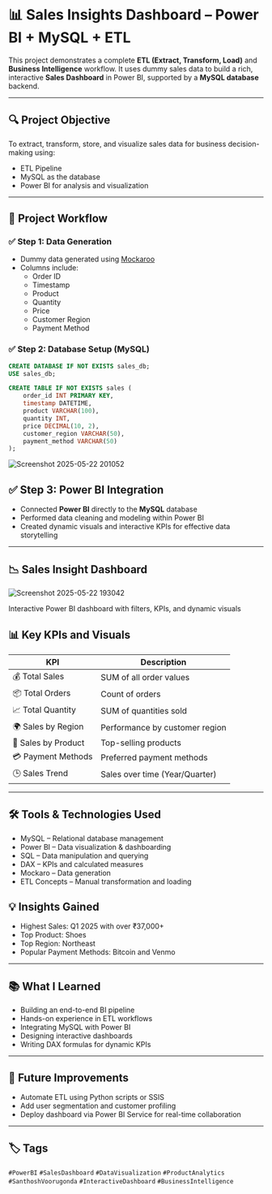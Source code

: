 # 📊 Sales Insights Dashboard – Power BI + MySQL + ETL

This project demonstrates a complete **ETL (Extract, Transform, Load)** and **Business Intelligence** workflow. It uses dummy sales data to build a rich, interactive **Sales Dashboard** in Power BI, supported by a **MySQL database** backend.

---

## 🔍 Project Objective

To extract, transform, store, and visualize sales data for business decision-making using:

- ETL Pipeline
- MySQL as the database
- Power BI for analysis and visualization

---

## 📁 Project Workflow

### ✅ Step 1: Data Generation
- Dummy data generated using [Mockaroo](https://mockaroo.com/)
- Columns include:
  - Order ID
  - Timestamp
  - Product
  - Quantity
  - Price
  - Customer Region
  - Payment Method

### ✅ Step 2: Database Setup (MySQL)

```sql
CREATE DATABASE IF NOT EXISTS sales_db;
USE sales_db;

CREATE TABLE IF NOT EXISTS sales (
    order_id INT PRIMARY KEY,
    timestamp DATETIME,
    product VARCHAR(100),
    quantity INT,
    price DECIMAL(10, 2),
    customer_region VARCHAR(50),
    payment_method VARCHAR(50)
);  
```
![Screenshot 2025-05-22 201052](https://github.com/user-attachments/assets/b8a17313-631b-4648-9135-ec77ef12c9fc)

## ✅ Step 3: Power BI Integration

- Connected **Power BI** directly to the **MySQL** database  
- Performed data cleaning and modeling within Power BI  
- Created dynamic visuals and interactive KPIs for effective data storytelling

---
## 📉 Sales Insight Dashboard

![Screenshot 2025-05-22 193042](https://github.com/user-attachments/assets/502960d6-f1f4-4f36-a779-1b375f4c8b73)



Interactive Power BI dashboard with filters, KPIs, and dynamic visuals

## 📊 Key KPIs and Visuals

| KPI                    | Description                                |
|------------------------|--------------------------------------------|
| 💰 Total Sales         | SUM of all order values                    |
| 📦 Total Orders        | Count of orders                           |
| 📈 Total Quantity      | SUM of quantities sold                    |
| 🌍 Sales by Region     | Performance by customer region            |
| 🛒 Sales by Product    | Top-selling products                      |
| 💳 Payment Methods     | Preferred payment methods                 |
| 🕒 Sales Trend         | Sales over time (Year/Quarter)            |

---

## 🛠️ Tools & Technologies Used

- MySQL – Relational database management  
- Power BI – Data visualization & dashboarding  
- SQL – Data manipulation and querying  
- DAX – KPIs and calculated measures  
- Mockaro – Data generation  
- ETL Concepts – Manual transformation and loading  


## 💡 Insights Gained

- Highest Sales: Q1 2025 with over ₹37,000+  
- Top Product: Shoes
- Top Region: Northeast  
- Popular Payment Methods: Bitcoin and Venmo

---

## 📚 What I Learned

- Building an end-to-end BI pipeline  
- Hands-on experience in ETL workflows  
- Integrating MySQL with Power BI  
- Designing interactive dashboards  
- Writing DAX formulas for dynamic KPIs  

---

## 📎 Future Improvements

- Automate ETL using Python scripts or SSIS  
- Add user segmentation and customer profiling  
- Deploy dashboard via Power BI Service for real-time collaboration
---

## 🏷️ Tags

`#PowerBI` `#SalesDashboard` `#DataVisualization` `#ProductAnalytics` `#SanthoshVoorugonda` `#InteractiveDashboard` `#BusinessIntelligence`


